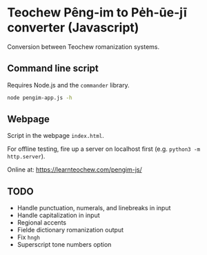Teochew Pêng-im to Pe̍h-ūe-jī converter (Javascript)
===================================================

Conversion between Teochew romanization systems.

## Command line script

Requires Node.js and the `commander` library.

```bash
node pengim-app.js -h
```

## Webpage

Script in the webpage `index.html`.

For offline testing, fire up a server on localhost first (e.g. `python3 -m http.server`).

Online at: https://learnteochew.com/pengim-js/

## TODO

* Handle punctuation, numerals, and linebreaks in input
* Handle capitalization in input
* Regional accents
* Fielde dictionary romanization output
* Fix `hngh`
* Superscript tone numbers option
